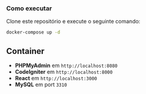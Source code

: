 ### Como executar
Clone este repositório e execute o seguinte comando:

```bash
docker-compose up -d
```

## Container 

- **PHPMyAdmin** em `http://localhost:8080`
- **CodeIgniter** em `http://localhost:8000`
- **React** em `http://localhost:3000`
- **MySQL** em port `3310`

